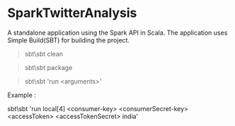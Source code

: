 SparkTwitterAnalysis
====================

A standalone application using the Spark API in Scala. The application uses Simple Build(SBT) for building the project.

>sbt\sbt clean

>sbt\sbt package 

>sbt\sbt 'run \<arguments\>'

Example : 

sbt\sbt 'run local[4] \<consumer-key\> \<consumerSecret-key\> \<accessToken\> \<accessTokenSecret\> india'
